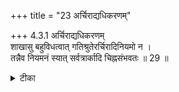 +++
title = "23 अर्चिराद्यधिकरणम्"

+++
4.3.1 अर्चिराद्यधिकरणम्  
शाखासु बहुविधत्वात् गतिश्रुतेरर्चिरादिनियमो न ।  
तन्नैव नियमनं स्यात् सर्वत्रार्कादि चिह्नसंभवतः ॥ 29 ॥

<details><summary>टीका</summary>

4.3.1 अर्चिराद्यधिकरणम् The prima facie view is : the scriptures give different versions of the path through which the one who meditates upon Brahman reaches Brahman. The छान्दोग्य states that the one who meditates upon Brahman goes through the ray of the Sun. The कौषीतकिन्-s say that such a one comes to the world of Agni. The बृहदारण्यक states that such a person goes to वायु Thus these texts refer to different paths. There is no restriction that one goes through the path beginning with light. The above view is wrong. It is because all the texts invariably mention the path of light. Hence one goes through the path beginning with light. Notes : 1. छान्द् Up., VIII.vi.5. 2. कौष् Up., II.i.3. 3. VII.x.1.
</details>

